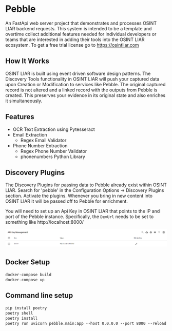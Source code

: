 # Pebble
An FastApi web server project that demonstrates and processes OSINT LIAR backend requests. This system
is intended to be a template and overtime collect additional features needed for individual developers or teams
that are interested in adding their tools into the OSINT LIAR ecosystem. To get a free trial license go to https://osintliar.com 

## How It Works
OSINT LIAR is built using event driven software design patterns. The Discovery Tools functionality in OSINT LIAR will
push your captured data upon Creation or Modification to services like Pebble. The original captured record is not altered
and a linked record with the outputs from Pebble is created. This preserves your evidence in its original state and
also enriches it simultaneously.

## Features

- OCR Text Extraction using Pytesseract
- Email Extraction
  - Regex Email Validator
- Phone Number Extraction
  - Regex Phone Number Validator
  - phonenumbers Python Library


## Discovery Plugins
The Discovery Plugins for passing data to Pebble already exist within OSINT LIAR. Search for 'pebble' in the 
Configuration Options -> Discovery Plugins section. Activate the plugins. Whenever you bring in new content into OSINT LIAR
it will be passed off to Pebble for enrichment. 


You will need to set up an Api Key in OSINT LIAR that points to the IP and port of the Pebble instance. 
Specifically, the `DevUrl` needs to be set to something like http://localhost:8000/


![alt text](assets/api_screenshot.png "Image of Api Key settings")

## Docker Setup

```shell
docker-compose build
docker-compose up
```

## Command line setup

```shell
pip install poetry
poetry shell
poetry install
poetry run uvicorn pebble.main:app --host 0.0.0.0 --port 8000 --reload
```


